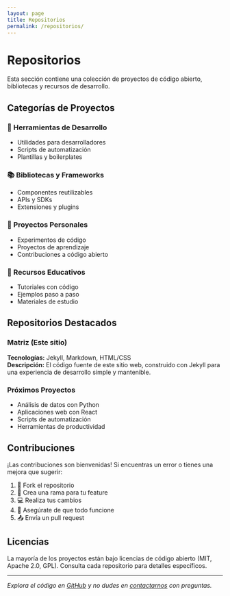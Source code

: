 ```yaml
---
layout: page
title: Repositorios
permalink: /repositorios/
---
```


# Repositorios

Esta sección contiene una colección de proyectos de código abierto, bibliotecas y recursos de desarrollo.

## Categorías de Proyectos

### 🔧 Herramientas de Desarrollo
- Utilidades para desarrolladores
- Scripts de automatización
- Plantillas y boilerplates

### 📚 Bibliotecas y Frameworks
- Componentes reutilizables
- APIs y SDKs
- Extensiones y plugins

### 🎯 Proyectos Personales
- Experimentos de código
- Proyectos de aprendizaje
- Contribuciones a código abierto

### 📖 Recursos Educativos
- Tutoriales con código
- Ejemplos paso a paso
- Materiales de estudio

## Repositorios Destacados

### Matriz (Este sitio)
**Tecnologías:** Jekyll, Markdown, HTML/CSS  
**Descripción:** El código fuente de este sitio web, construido con Jekyll para una experiencia de desarrollo simple y mantenible.

### Próximos Proyectos
- Análisis de datos con Python
- Aplicaciones web con React
- Scripts de automatización
- Herramientas de productividad

## Contribuciones

¡Las contribuciones son bienvenidas! Si encuentras un error o tienes una mejora que sugerir:

1. 🍴 Fork el repositorio
2. 🌿 Crea una rama para tu feature
3. 💻 Realiza tus cambios
4. 🧪 Asegúrate de que todo funcione
5. 📤 Envía un pull request

## Licencias

La mayoría de los proyectos están bajo licencias de código abierto (MIT, Apache 2.0, GPL). Consulta cada repositorio para detalles específicos.

---

*Explora el código en [GitHub](https://github.com/JJS001) y no dudes en [contactarnos](/contacto/) con preguntas.*